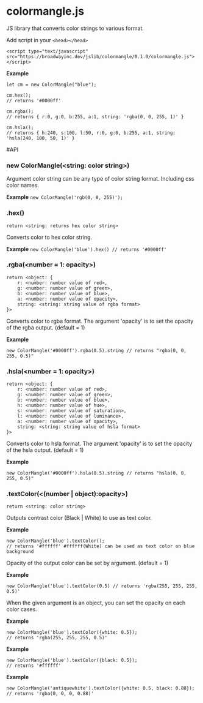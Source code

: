 # colormangle.js
JS library that converts color strings to various format.

Add script in your `<head></head>`
```
<script type="text/javascript" src="https://broadwayinc.dev/jslib/colormangle/0.1.0/colormangle.js"></script>
```

**Example**
```
let cm = new ColorMangle("blue");

cm.hex();
// returns '#0000ff'

cm.rgba();
// returns { r:0, g:0, b:255, a:1, string: 'rgba(0, 0, 255, 1)' }

cm.hsla();
// returns { h:240, s:100, l:50, r:0, g:0, b:255, a:1, string: 'hsla(240, 100, 50, 1)' }
```

#API

### new ColorMangle(<string: color string>)
Argument color string can be any type of color string format. Including css color names.

**Example**
`
new ColorMangle('rgb(0, 0, 255)');
`

### .hex()
`return <string: returns hex color string>`

Converts color to hex color string.

**Example** `new ColorMangle('blue').hex() // returns '#0000ff'`

### .rgba(<number = 1: opacity>)
```
return <object: {
    r: <number: number value of red>,
    g: <number: number value of green>,
    b: <number: number value of blue>,
    a: <number: number value of opacity>,
    string: <string: string value of rgba format>
}>
```
Converts color to rgba format.
The argument 'opacity' is to set the opacity of the rgba output. (default = 1)

**Example**
```
new ColorMangle('#0000ff').rgba(0.5).string // returns "rgba(0, 0, 255, 0.5)"
```

### .hsla(<number = 1: opacity>)
```
return <object: {
    r: <number: number value of red>,
    g: <number: number value of green>,
    b: <number: number value of blue>,
    h: <number: number value of hue>,
    s: <number: number value of saturation>,
    l: <number: number value of luminance>,
    a: <number: number value of opacity>,
    string: <string: string value of hsla format>
}>
```
Converts color to hsla format.
The argument 'opacity' is to set the opacity of the hsla output. (default = 1)

**Example**
```
new ColorMangle('#0000ff').hsla(0.5).string // returns "hsla(0, 0, 255, 0.5)"
```

### .textColor(<(number | object):opacity>)
```
return <string: color string>
```
Outputs contrast color (Black | White) to use as text color.

**Example**

```
new ColorMangle('blue').textColor();
// returns '#ffffff' #ffffff(White) can be used as text color on blue background
```

Opacity of the output color can be set by argument. (default = 1)

**Example**

`new ColorMangle('blue').textColor(0.5) // returns 'rgba(255, 255, 255, 0.5)'`

When the given argument is an object, you can set the opacity on each color cases.

**Example**

```
new ColorMangle('blue').textColor({white: 0.5});
// returns 'rgba(255, 255, 255, 0.5)'
```

**Example**

```
new ColorMangle('blue').textColor({black: 0.5});
// returns '#ffffff'
```

**Example**

```
new ColorMangle('antiquewhite').textColor({white: 0.5, black: 0.88});
// returns 'rgba(0, 0, 0, 0.88)'
```